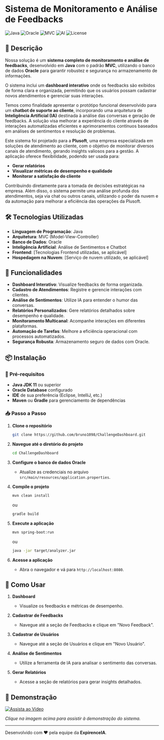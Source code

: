 # Sistema de Monitoramento e Análise de Feedbacks

![Java](https://img.shields.io/badge/Java-✓-blue) ![Oracle](https://img.shields.io/badge/Oracle-✓-orange) ![MVC](https://img.shields.io/badge/Architecture-MVC-green) ![AI](https://img.shields.io/badge/AI-✓-purple)
![License](https://img.shields.io/badge/License-MIT-green)

## 📝 Descrição

Nossa solução é um **sistema completo de monitoramento e análise de feedbacks**, desenvolvido em **Java** com o padrão **MVC**, utilizando o banco de dados **Oracle** para garantir robustez e segurança no armazenamento de informações.

O sistema inclui um **dashboard interativo** onde os feedbacks são exibidos de forma clara e organizada, permitindo que os usuários possam cadastrar novos atendimentos e gerenciar suas interações.

Temos como finalidade apresentar o protótipo funcional desenvolvido para um **chatbot de suporte ao cliente**, incorporando uma arquitetura de **Inteligência Artificial (IA)** destinada à análise das conversas e geração de feedbacks. A solução visa melhorar a experiência do cliente através de interações automatizadas eficientes e aprimoramentos contínuos baseados em análises de sentimentos e resolução de problemas.

Este sistema foi projetado para a **Plusoft**, uma empresa especializada em soluções de atendimento ao cliente, com o objetivo de monitorar diversos canais de atendimento, gerando insights valiosos para a gestão. A aplicação oferece flexibilidade, podendo ser usada para:

- **Gerar relatórios**
- **Visualizar métricas de desempenho e qualidade**
- **Monitorar a satisfação do cliente**

Contribuindo diretamente para a tomada de decisões estratégicas na empresa. Além disso, o sistema permite uma análise profunda dos atendimentos, seja via chat ou outros canais, utilizando o poder da nuvem e da automação para melhorar a eficiência das operações da Plusoft.

## 🛠 Tecnologias Utilizadas

- **Linguagem de Programação**: Java
- **Arquitetura**: MVC (Model-View-Controller)
- **Banco de Dados**: Oracle
- **Inteligência Artificial**: Análise de Sentimentos e Chatbot
- **Frontend**: [Tecnologias Frontend utilizadas, se aplicável]
- **Hospedagem na Nuvem**: [Serviço de nuvem utilizado, se aplicável]

## 🚀 Funcionalidades

- **Dashboard Interativo**: Visualize feedbacks de forma organizada.
- **Cadastro de Atendimentos**: Registre e gerencie interações com clientes.
- **Análise de Sentimentos**: Utilize IA para entender o humor das conversas.
- **Relatórios Personalizados**: Gere relatórios detalhados sobre desempenho e qualidade.
- **Monitoramento Multicanal**: Acompanhe interações em diferentes plataformas.
- **Automação de Tarefas**: Melhore a eficiência operacional com processos automatizados.
- **Segurança Robusta**: Armazenamento seguro de dados com Oracle.

## 📦 Instalação

### 📝 Pré-requisitos

- **Java JDK 11** ou superior
- **Oracle Database** configurado
- **IDE** de sua preferência (Eclipse, IntelliJ, etc.)
- **Maven** ou **Gradle** para gerenciamento de dependências

### 📥 Passo a Passo

1. **Clone o repositório**
    ```bash
    git clone https://github.com/bruno1098/ChallengeDashboard.git
    ```
2. **Navegue até o diretório do projeto**
    ```bash
    cd ChallengeDashboard
    ```
3. **Configure o banco de dados Oracle**
    - Atualize as credenciais no arquivo `src/main/resources/application.properties`.

4. **Compile o projeto**
    ```bash
    mvn clean install
    ```
    ou
    ```bash
    gradle build
    ```

5. **Execute a aplicação**
    ```bash
    mvn spring-boot:run
    ```
    ou
    ```bash
    java -jar target/analyzer.jar
    ```

6. **Acesse a aplicação**
    - Abra o navegador e vá para `http://localhost:8080`.

## 🎯 Como Usar

1. **Dashboard**
    - Visualize os feedbacks e métricas de desempenho.

2. **Cadastrar de Feedbacks**
    - Navegue até a seção de Feedbacks e clique em "Novo Feedback".
  
3. **Cadastrar de Usuários**
    - Navegue até a seção de Usuários e clique em "Novo Usuário".

4. **Análise de Sentimentos**
    - Utilize a ferramenta de IA para analisar o sentimento das conversas.

5. **Gerar Relatórios**
    - Acesse a seção de relatórios para gerar insights detalhados.

## 🎥 Demonstração

[![Assista ao Vídeo](https://img.youtube.com/vi/abc123XYZ/0.jpg)](https://www.youtube.com/watch?v=abc123XYZ)

*Clique na imagem acima para assistir à demonstração do sistema.*

---

Desenvolvido com ❤️ pela equipe da **ExpirenceIA**.
